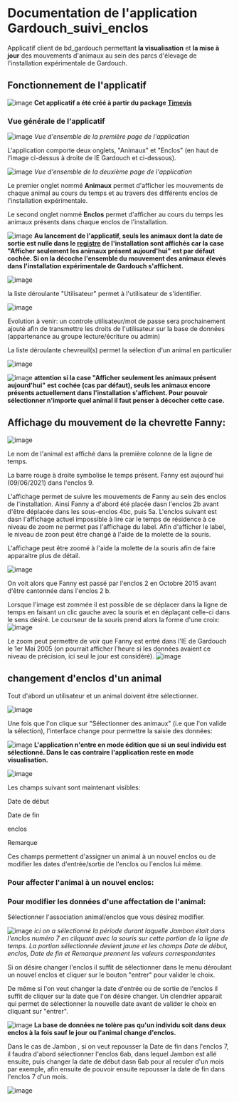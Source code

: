 # Documentation de l'application Gardouch_suivi_enclos
Applicatif client de bd_gardouch permettant **la visualisation** et **la mise à jour** des mouvements d'animaux au sein des parcs d'élevage de l'installation expérimentale de Gardouch.

## Fonctionnement de l'applicatif

![image](https://user-images.githubusercontent.com/39738426/121325887-4b02c880-c912-11eb-8cc2-84afbdbb4de5.png)
**Cet applicatif a été créé à partir du package  [Timevis](https://github.com/yannickkk/timevis)**

### Vue générale de l'applicatif

![image](https://user-images.githubusercontent.com/39738426/125275984-f804a280-e30f-11eb-9fec-7f87851e5659.png)
_Vue d'ensemble de la première page de l'application_ 

L'application comporte deux onglets, "Animaux" et "Enclos" (en haut de l'image ci-dessus à droite de IE Gardouch et ci-dessous).

![image](https://user-images.githubusercontent.com/39738426/125276104-1cf91580-e310-11eb-890d-53b26ca3ac65.png)
_Vue d'ensemble de la deuxième page de l'application_

Le premier onglet nommé **Animaux** permet d'afficher les mouvements de chaque animal au cours du temps et au travers des différents enclos de l'installation expérimentale.

Le second onglet nommé **Enclos** permet d'afficher au cours du temps les animaux présents dans chaque enclos de l'installation.

![image](https://user-images.githubusercontent.com/39738426/121325940-581fb780-c912-11eb-8717-5dbb6f530ad4.png) **Au lancement de l'applicatif, seuls les animaux dont la date de sortie est nulle dans le [registre](https://github.com/yannickkk/Applicatifs_IE_Gardouch/Gardouch_registre) de l'installation sont affichés car la case "Afficher seulement les animaux présent aujourd'hui" est par défaut cochée. Si on la décoche l'ensemble du mouvement des animaux élevés dans l'installation expérimentale de Gardouch s'affichent.**

![image](https://user-images.githubusercontent.com/39738426/121326804-2bb86b00-c913-11eb-92e6-171774dc68f7.png)

la liste déroulante "Utilisateur" permet à l'utilisateur de s'identifier.

![image](https://user-images.githubusercontent.com/39738426/121482086-143db880-c9cd-11eb-99fa-b56b05213851.png)

Evolution à venir: un controle utilisateur/mot de passe sera prochainement ajouté afin de transmettre les droits de l'utilisateur sur la base de données (appartenance au groupe lecture/écriture ou admin) 

La liste déroulante chevreuil(s) permet la sélection d'un animal en particulier

![image](https://user-images.githubusercontent.com/39738426/121481370-5a464c80-c9cc-11eb-859f-d6a0309fb551.png)

![image](https://user-images.githubusercontent.com/39738426/121325940-581fb780-c912-11eb-8717-5dbb6f530ad4.png) **attention si la case "Afficher seulement les animaux présent aujourd'hui" est cochée (cas par défaut), seuls les animaux encore présents actuellement dans l'installation s'affichent. Pour pouvoir sélectionner n'importe quel animal il faut penser à décocher cette case.**

<h2> Affichage du mouvement de la chevrette Fanny:</h2>

![image](https://user-images.githubusercontent.com/39738426/121327031-5f939080-c913-11eb-85f9-0babc00cf76f.png)

Le nom de l'animal est affiché dans la première colonne de la ligne de temps.

La barre rouge à droite symbolise le temps présent. Fanny est aujourd'hui (09/06/2021) dans l'enclos 9.

L'affichage permet de suivre les mouvements de Fanny au sein des enclos de l'installation. Ainsi Fanny a d'abord été placée dasn l'enclos 2b avant d'être déplacée dans les sous-enclos 4bc, puis 5a. L'enclos suivant est dasn l'affichage actuel impossible à lire car le temps de résidence à ce niveau de zoom ne permet pas l'affichage du label. Afin d'afficher le label, le niveau de zoon peut être changé à l'aide de la molette de la souris.

L'affichage peut être zoomé à l'aide la molette de la souris afin de faire apparaitre plus de détail.

![image](https://user-images.githubusercontent.com/39738426/121329133-370c9600-c915-11eb-9162-e6d743e8b17a.png)

On voit alors que Fanny est passé par l'enclos 2 en Octobre 2015 avant d'être cantonnée dans l'enclos 2 b.

Lorsque l'image est zommée il est possible de se déplacer dans la ligne de temps en faisant un clic gauche avec la souris et en déplaçant celle-ci dans le sens désiré. Le courseur de la souris prend alors la forme d'une croix:
![image](https://user-images.githubusercontent.com/39738426/121330421-4d672180-c916-11eb-97df-60d76bd5c0ff.png)

Le zoom peut permettre de voir que Fanny est entré dans l'IE de Gardouch le 1er Mai 2005 (on pourrait afficher l'heure si les données avaient ce niveau de précision, ici seul le jour est considéré).
![image](https://user-images.githubusercontent.com/39738426/121327771-0a0bb380-c914-11eb-9d51-4675b468e745.png)

<h2> changement d'enclos d'un animal </h2>

Tout d'abord un utilisateur et un animal doivent être sélectionner.

![image](https://user-images.githubusercontent.com/39738426/125275240-128a4c00-e30f-11eb-8843-ee9bff6c8827.png)

Une fois que l'on clique sur "Sélectionner des animaux" (i.e que l'on valide la sélection), l'interface change pour permettre la saisie des données:

![image](https://user-images.githubusercontent.com/39738426/121325887-4b02c880-c912-11eb-8cc2-84afbdbb4de5.png) **L'application n'entre en mode édition que si un seul individu est sélectionné. Dans le cas contraire l'application reste en mode visualisation.**


![image](https://user-images.githubusercontent.com/39738426/125275280-203fd180-e30f-11eb-8843-1e6fa5fd393a.png)

Les champs suivant sont maintenant visibles:

Date de début

Date de fin

enclos

Remarque

Ces champs permettent d'assigner un animal à un nouvel enclos ou de modifier les dates d'entrée/sortie de l'enclos ou l'enclos lui même.

<h3>Pour affecter l'animal à un nouvel enclos: </h3>





<h3>Pour modifier les données d'une affectation de l'animal: </h3>

Sélectionner l'association animal/enclos que vous désirez modifier.

![image](https://user-images.githubusercontent.com/39738426/130471932-7459df1c-9de5-4331-a24b-0d13768b0d5e.png)
*ici on a sélectionné la période durant laquelle Jambon était dans l'enclos numéro 7 en cliquant avec la souris sur cette portion de la ligne de temps. La portion sélectionnée devient jaune et les champs Date de début, enclos, Date de fin et Remarque prennent les valeurs correspondantes*

Si on désire changer l'enclos il suffit de sélectionner dans le menu déroulant un nouvel enclos et cliquer sur le bouton "entrer" pour valider le choix.

De même si l'on veut changer la date d'entrée ou de sortie de l'enclos il suffit de cliquer sur la date que l'on désire changer. Un clendrier apparait qui permet de sélectionner la nouvelle date avant de valider le choix en cliquant sur "entrer".

![image](https://user-images.githubusercontent.com/39738426/121325887-4b02c880-c912-11eb-8cc2-84afbdbb4de5.png) **La base de données ne tolère pas qu'un individu soit dans deux enclos à la fois sauf le jour ou l'animal change d'enclos.**

Dans le cas de Jambon , si on veut repousser la Date de fin dans l'enclos 7, il faudra d'abord sélectionner l'enclos 6ab, dans lequel Jambon est allé ensuite, puis changer la date de début dasn 6ab pour al reculer d'un mois par exemple, afin ensuite de pouvoir ensuite repousser la date de fin dans l'enclos 7 d'un mois.

![image](https://user-images.githubusercontent.com/39738426/130473356-b3ab24e8-b70d-4ae9-b19c-4792b8cae610.png)
